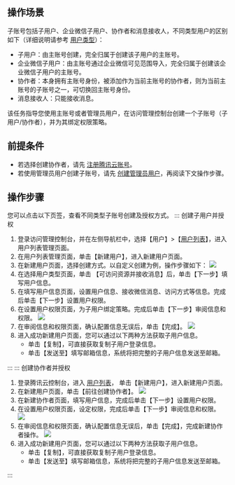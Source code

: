 ## 操作场景
子账号包括子用户、企业微信子用户、协作者和消息接收人，不同类型用户的区别如下（详细说明请参考  [用户类型](https://cloud.tencent.com/document/product/598/13665)）：
- 子用户：由主账号创建，完全归属于创建该子用户的主账号。
- 企业微信子用户：由主账号通过企业微信可见范围导入，完全归属于创建该企业微信子用户的主账号。
- 协作者：本身拥有主账号身份，被添加作为当前主账号的协作者，则为当前主账号的子账号之一，可切换回主账号身份。
- 消息接收人：只能接收消息。

该任务指导您使用主账号或者管理员用户，在访问管理控制台创建一个子账号（子用户/协作者），并为其绑定权限策略。

## 前提条件
- 若选择创建协作者，请先 [注册腾讯云账号](https://cloud.tencent.com/document/product/378/17985)。
- 若使用管理员用户创建子账号，请先 [创建管理员用户](https://cloud.tencent.com/document/product/598/47711)，再阅读下文操作步骤。


## 操作步骤
您可以点击以下页签，查看不同类型子账号创建及授权方式。
<dx-tabs>
::: 创建子用户并授权
1. 登录访问管理控制台，并在左侧导航栏中，选择【用户】>【[用户列表](https://console.cloud.tencent.com/cam)】，进入用户列表管理页面。
2. 在用户列表管理页面，单击【新建用户】，进入新建用户页面。
3. 在新建用户页面，选择创建方式。以自定义创建为例，操作步骤如下：
![](https://main.qcloudimg.com/raw/2d440534f58569616876781850a85fea.png)
4. 在选择用户类型页面，单击 【可访问资源并接收消息】后，单击【下一步】填写用户信息。
5. 在填写用户信息页面，设置用户信息、接收微信消息、访问方式等信息。完成后单击【下一步】设置用户权限。
6. 在设置用户权限页面，为子用户绑定策略。完成后单击【下一步】审阅信息和权限。
![](https://main.qcloudimg.com/raw/e0eb4b267143553c1eedcb0bd429d3bf.png)
7. 在审阅信息和权限页面，确认配置信息无误后，单击【完成】。
![](https://main.qcloudimg.com/raw/7a7289c7550c6620de09cfe114cd7b4c.png)
8. 进入成功新建用户页面，您可以通过以下两种方法获取子用户信息。
	- 单击【复制】，可直接获取复制子用户登录信息。
	- 单击【发送至】填写邮箱信息，系统将把完整的子用户信息发送至邮箱。


:::
::: 创建协作者并授权
1. 登录腾讯云控制台，进入 [用户列表](https://console.cloud.tencent.com/cam)， 单击【新建用户】，进入新建用户页面。
2. 在新建用户页面，单击【前往创建协作者】。
![](https://main.qcloudimg.com/raw/e3ab5f514d022b8ff7c435da79fc2479.png)
3. 在新建协作者页面，填写用户信息，完成后单击【下一步】设置用户权限。
4. 在设置用户权限页面，设定权限，完成后单击【下一步】审阅信息和权限。
![](https://main.qcloudimg.com/raw/53f79806ec0d22807159aa58c1c02e61.png)
5. 在审阅信息和权限页面，确认配置信息无误后，单击【完成】，完成新建协作者操作。
![](https://main.qcloudimg.com/raw/7d7962b3c79ba5a22de6594e35428f96.png)
6. 进入成功新建用户页面，您可以通过以下两种方法获取子用户信息。
	- 单击【复制】，可直接获取复制子用户登录信息。
	- 单击【发送至】填写邮箱信息，系统将把完整的子用户信息发送至邮箱。

:::
</dx-tabs>


